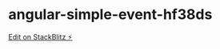 # angular-simple-event-hf38ds

[Edit on StackBlitz ⚡️](https://stackblitz.com/edit/angular-simple-event-hf38ds)